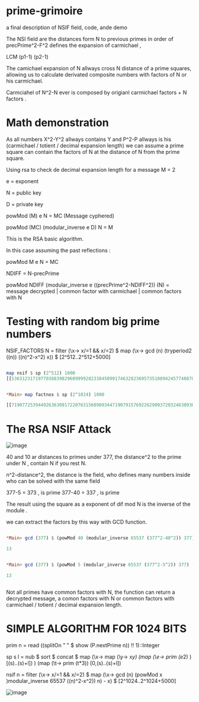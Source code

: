 # prime-grimoire

a final description of NSIF field, code, ande demo

The NSI field are the distances form N to previous primes in order of precPrime^2-F^2 defines the expansion of carmichael ,

LCM (p1-1) (p2-1) 

The camichael expansion of N allways cross N distance of a prime squares, allowing us to calculate derivated composite numbers with factors of N or his carmichael.

Carmciahel of N^2-N ever is composed by origianl carmichael factors + N factors .

# Math demonstration

As all numbers X^2-Y^2 allways contains Y and P^2-P allways is his (carmichael / totient / decimal expansion length) we can assume a prime square can contain the factors of N at the distance of N from the prime square.

Using rsa to check de decimal expansion length for a message M = 2

e = exponent

N = public key

D = private key

powMod (M) e N = MC (Message cyphered)

powMod (MC) (modular_inverse e D) N = M

This is the RSA basic algorithm.

In this case assuming the past reflections :

powMod M e N = MC

NDIFF = N-precPrime

powMod NDIFF (modular_inverse e ((precPrime^2-NDIFF^2)) (N) = message decrypted | common factor with carmichael | common factors with N


# Testing with random big prime numbers

NSIF_FACTORS N = filter (\x-> x/=1 && x/=2) $ map (\x-> gcd (n) (tryperiod2 ((n)) ((n)^2-x^2) x)) $ [2^512..2^512+5000]

```Haskell

map nsif $ sp (2^512) 1000
[[53631231719770388398296099992823384509917463282369573510894245774887056120294187907207497192667613710760127432745944203415015531247786279785734596024336702,53631231719770388398296099992823384509917463282369573510894245774887056120294187907207497192667613710760127432745944203415015531247786279785734596024336702],[53631231719770388398296099992823384509917463282369573510894245774887056120294187907207497192667613710760127432745944203415015531247786279785734596024336906,53631231719770388398296099992823384509917463282369573510894245774887056120294187907207497192667613710760127432745944203415015531247786279785734596024336906],[53631231719770388398296099992823384509917463282369573510894245774887056120294187907207497192667613710760127432745944203415015531247786279785734596024337246],[53631231719770388398296099992823384509917463282369573510894245774887056120294187907207497192667613710760127432745944203415015531247786279785734596024337626,53631231719770388398296099992823384509917463282369573510894245774887056120294187907207497192667613710760127432745944203415015531247786279785734596024337626],[53631231719770388398296099992823384509917463282369573510894245774887056120294187907207497192667613710760127432745944203415015531247786279785734596024337702,53631231719770388398296099992823384509917463282369573510894245774887056120294187907207497192667613710760127432745944203415015531247786279785734596024337702],[53631231719770388398296099992823384509917463282369573510894245774887056120294187907207497192667613710760127432745944203415015531247786279785734596024338466,53631231719770388398296099992823384509917463282369573510894245774887056120294187907207497192667613710760127432745944203415015531247786279785734596024338466],[],[53631231719770388398296099992823384509917463282369573510894245774887056120294187907207497192667613710760127432745944203415015531247786279785734596024339522,53631231719770388398296099992823384509917463282369573510894245774887056120294187907207497192667613710760127432745944203415015531247786279785734596024339522],[53631231719770388398296099992823384509917463282369573510894245774887056120294187907207497192667613710760127432745944203415015531247786279785734596024339622,53631231719770388398296099992823384509917463282369573510894245774887056120294187907207497192667613710760127432745944203415015531247786279785734596024339622],[53631231719770388398296099992823384509917463282369573510894245774887056120294187907207497192667613710760127432745944203415015531247786279785734596024339682,53631231719770388398296099992823384509917463282369573510894245774887056120294187907207497192667613710760127432745944203415015531247786279785734596024339682],[53631231719770388398296099992823384509917463282369573510894245774887056120294187907207497192667613710760127432745944203415015531247786279785734596024339894],[53631231719770388398296099992823384509917463282369573510894245774887056120294187907207497192667613710760127432745944203415015531247786279785734596024339934,53631231719770388398296099992823384509917463282369573510894245774887056120294187907207497192667613710760127432745944203415015531247786279785734596024339934],[53631231719770388398296099992823384509917463282369573510894245774887056120294187907207497192667613710760127432745944203415015531247786279785734596024340422,53631231719770388398296099992823384509917463282369573510894245774887056120294187907207497192667613710760127432745944203415015531247786279785734596024340422],[40223423789827791298722074994617538382438097461777180133170684331165292090220640930405622894500710283070095574559458152561261648435839709839300947018252637,26815615859885194199148049996411692254958731641184786755447122887443528060147093953603748596333806855380063716372972101707507765623893139892867298012168351],[40223423789827791298722074994617538382438097461777180133170684331165292090220640930405622894500710283070095574559458152561261648435839709839300947018252637,26815615859885194199148049996411692254958731641184786755447122887443528060147093953603748596333806855380063716372972101707507765623893139892867298012168453,40223423789827791298722074994617538382438097461777180133170684331165292090220640930405622894500710283070095574559458152561261648435839709839300947018252637,26815615859885194199148049996411692254958731641184786755447122887443528060147093953603748596333806855380063716372972101707507765623893139892867298012168453],[26815615859885194199148049996411692254958731641184786755447122887443528060147093953603748596333806855380063716372972101707507765623893139892867298012168623],[40223423789827791298722074994617538382438097461777180133170684331165292090220640930405622894500710283070095574559458152561261648435839709839300947018252637,26815615859885194199148049996411692254958731641184786755447122887443528060147093953603748596333806855380063716372972101707507765623893139892867298012168813],[26815615859885194199148049996411692254958731641184786755447122887443528060147093953603748596333806855380063716372972101707507765623893139892867298012168851],[40223423789827791298722074994617538382438097461777180133170684331165292090220640930405622894500710283070095574559458152561261648435839709839300947018252637,26815615859885194199148049996411692254958731641184786755447122887443528060147093953603748596333806855380063716372972101707507765623893139892867298012169233],[26815615859885194199148049996411692254958731641184786755447122887443528060147093953603748596333806855380063716372972101707507765623893139892867298012169683],[26815615859885194199148049996411692254958731641184786755447122887443528060147093953603748596333806855380063716372972101707507765623893139892867298012169761],[26815615859885194199148049996411692254958731641184786755447122887443528060147093953603748596333806855380063716372972101707507765623893139892867298012169811],[26815615859885194199148049996411692254958731641184786755447122887443528060147093953603748596333806855380063716372972101707507765623893139892867298012169841],[40223423789827791298722074994617538382438097461777180133170684331165292090220640930405622894500710283070095574559458152561261648435839709839300947018252637,26815615859885194199148049996411692254958731641184786755447122887443528060147093953603748596333806855380063716372972101707507765623893139892867298012169947],[26815615859885194199148049996411692254958731641184786755447122887443528060147093953603748596333806855380063716372972101707507765623893139892867298012169967],[40223423789827791298722074994617538382438097461777180133170684331165292090220640930405622894500710283070095574559458152561261648435839709839300947018252637,26815615859885194199148049996411692254958731641184786755447122887443528060147093953603748596333806855380063716372972101707507765623893139892867298012170211]]

```


```Haskell

*Main> map factnos $ sp (2^1024) 1000

[[719077253944926363091722076315609893447190791576922629093720324630930703222003852530833909289630144084480455519485573430635159075257666489971389722557896497511071573699461941105208878404984376477812331808340023075352602729369851525895652442163308948653402042738345192959788983753918865219341425318496896551826,719077253944926363091722076315609893447190791576922629093720324630930703222003852530833909289630144084480455519485573430635159075257666489971389722557896497511071573699461941105208878404984376477812331808340023075352602729369851525895652442163308948653402042738345192959788983753918865219341425318496896551826],[719077253944926363091722076315609893447190791576922629093720324630930703222003852530833909289630144084480455519485573430635159075257666489971389722557896497511071573699461941105208878404984376477812331808340023075352602729369851525895652442163308948653402042738345192959788983753918865219341425318496896553362,719077253944926363091722076315609893447190791576922629093720324630930703222003852530833909289630144084480455519485573430635159075257666489971389722557896497511071573699461941105208878404984376477812331808340023075352602729369851525895652442163308948653402042738345192959788983753918865219341425318496896553362],[359538626972463181545861038157804946723595395788461314546860162315465351611001926265416954644815072042240227759742786715317579537628833244985694861278948248755535786849730970552604439202492188238906165904170011537676301364684925762947826221081654474326701021369172596479894491876959432609670712659248448275913],[359538626972463181545861038157804946723595395788461314546860162315465351611001926265416954644815072042240227759742786715317579537628833244985694861278948248755535786849730970552604439202492188238906165904170011537676301364684925762947826221081654474326701021369172596479894491876959432609670712659248448276681]]

```

# The RSA NSIF Attack

![image](https://user-images.githubusercontent.com/60758685/121837222-acbc8d00-cc9a-11eb-858f-78f9ccd2fed2.png)

40 and 10 ar distances to primes under 377, the distance^2 to the prime under N , contain N if you rest N.

n^2-distance^2, the distance is the field, who defines many numbers inside who can be solved with the same field

377-5 = 373 , is prime
377-40 = 337 , is prime

The result using the square as a exponent of dif mod N is the inverse of the module .

we can extract the factors by this way with GCD function.

```Haskell

*Main> gcd (377) $ (powMod 40 (modular_inverse 65537 (377^2-40^2)) 377) - 40

13


*Main> gcd (377) $ (powMod 5 (modular_inverse 65537 (377^2-5^2)) 377) - 5

13



```

Not all primes have common factors with N, the function can return a decrypted message, a comon factors with N or common factors with carmichael / totient / decimal expansion length.

# SIMPLE ALGORITHM FOR 1024 BITS

prim n = read ((splitOn " " $ show (P.nextPrime n)) !! 1)::Integer

sp s l = nub $ sort $  concat $ map (\x-> map (\y-> x*y) (map (\e-> prim (e*2) ) [(s)..(s)+l]) ) (map (\t-> prim (t*3)) [0,(s)..(s)+l])

nsif n = filter (\x-> x/=1 && x/=2) $ map (\x-> gcd (n) (powMod x )modular_inverse 65537 ((n)^2-x^2)) n) - x) $ [2^1024..2^1024+5000]

![image](https://user-images.githubusercontent.com/60758685/121838997-afb97c80-cc9e-11eb-90c1-db7a1c90a735.png)


